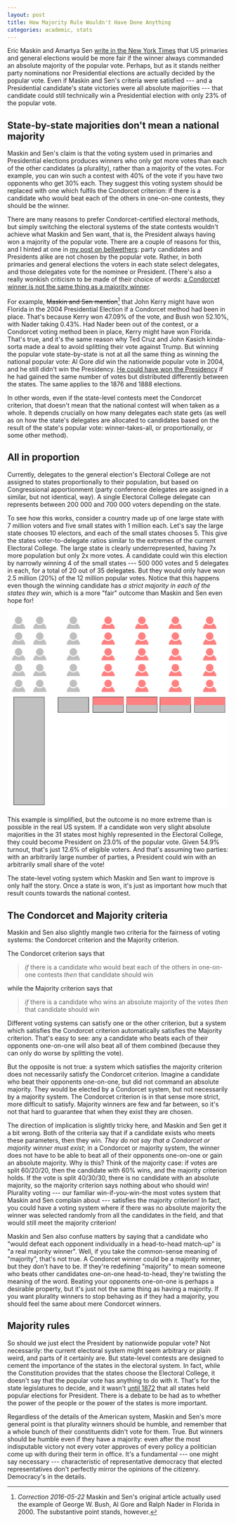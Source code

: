```yaml
---
layout: post
title: How Majority Rule Wouldn't Have Done Anything
categories: academic, stats
---
```


Eric Maskin and Amartya Sen [write in the New York Times](http://www.nytimes.com/2016/05/01/opinion/sunday/how-majority-rule-might-have-stopped-donald-trump.html?action=click&pgtype=Homepage&version=Moth-Visible&moduleDetail=inside-nyt-region-4&module=inside-nyt-region&region=inside-nyt-region&WT.nav=inside-nyt-region) that US primaries and general elections would be more fair if the winner always commanded an absolute majority of the popular vote. Perhaps, but as it stands neither party nominations nor Presidential elections are actually decided by the popular vote. Even if Maskin and Sen's criteria were satisfied --- and a Presidential candidate's state victories were all absolute majorities --- that candidate could still technically win a Presidential election with only 23% of the popular vote.

## State-by-state majorities don't mean a national majority

Maskin and Sen's claim is that the voting system used in primaries and Presidential elections produces winners who only got more votes than each of the other candidates (a plurality), rather than a majority of the votes. For example, you can win such a contest with 40% of the vote if you have two opponents who get 30% each. They suggest this voting system should be replaced with one which fulfils the Condorcet criterion: if there is a candidate who would beat each of the others in one-on-one contests, they should be the winner.

There are many reasons to prefer Condorcet-certified electoral methods, but simply switching the electoral systems of the state contests wouldn't achieve what Maskin and Sen want, that is, the President always having won a majority of the popular vote. There are a couple of reasons for this, and I hinted at one in [my post on bellwethers](www.huffingtonpost.com/adam-obeng/there-are-no-bellwether-c_b_9777628.html): party candidates and Presidents alike are not chosen by the popular vote. Rather, in both primaries and general elections the voters in each state select delegates, and those delegates vote for the nominee or President.  (There's also a really wonkish criticism to be made of their choice of words: [a Condorcet winner is not the same thing as a majority winner](http://adamobeng.com/how-majority-rule-wouldnt-have-done-anything#condorcet-and-majority).

For example, <del>Maskin and Sen mention</del>[^correction] that John Kerry might have won Florida in the 2004 Presidential Election if a Condorcet method had been in place. That's because Kerry won 47.09% of the vote, and Bush won 52.10%, with Nader taking 0.43%. Had Nader been out of the contest, or a Condorcet voting method been in place, Kerry might have won Florida. That's true, and it's the same reason why Ted Cruz and John Kasich kinda-sorta made a deal to avoid splitting their vote against Trump. But winning the popular vote state-by-state is not at all the same thing as winning the national popular vote: Al Gore *did* win the nationwide popular vote in 2004, and he still didn't win the Presidency. [He could have won the Presidency](http://www2.gwu.edu/~bygeorge/110304/ullman.html) if he had gained the same number of votes but distributed differently between the states. The same applies to the 1876 and 1888 elections.

In other words, even if the state-level contests meet the Condorcet criterion, that doesn't mean that the national contest will when taken as a whole. It depends crucially on how many delegates each state gets (as well as on how the state's delegates are allocated to candidates based on the result of the state's popular vote: winner-takes-all, or proportionally, or some other method).

## All in proportion

Currently, delegates to the general election's Electoral College are not assigned to states proportionally to their population, but based on Congressional apportionment (party conference delegates are assigned in a similar, but not identical, way). A single Electoral College delegate can represents between 200 000 and 700 000 voters depending on the state.

To see how this works, consider a country made up of one large state with 7 million voters and five small states with 1 million each. Let's say the large state chooses 10 electors, and each of the small states chooses 5. This give the states voter-to-delegate ratios similar to the extremes of the current Electoral College. The large state is clearly underrepresented, having 7x more population but only 2x more votes. A candidate could win this election by narrowly winning 4 of the small states --- 500 000 votes and 5 delegates in each, for a total of 20 out of 35 delegates. But they would only have won 2.5 million (20%) of the 12 million popular votes. Notice that this happens even though the winning candidate has *a strict majority in each of the states they win*, which is a more "fair" outcome than Maskin and Sen even hope for! 

![Congressional apportionment rules over-represent small states in the Electoral College](/images/apportionment2.png)

This example is simplified, but the outcome is no more extreme than is possible in the real US system. If a candidate won very slight absolute majorities in the 31 states most highly represented in the Electoral College, they could become President on 23.0% of the popular vote. Given 54.9% turnout, that's just 12.6% of eligible voters. And that's assuming two parties: with an arbitrarily large number of parties, a President could win with an arbitrarily small share of the vote!

The state-level voting system which Maskin and Sen want to improve is only half the story. Once a state is won, it's just as important how much that result counts towards the national contest.

## The Condorcet and Majority criteria <a name="condorcet-and-majority"></a>

Maskin and Sen also slightly mangle two criteria for the fairness of voting systems: the Condorcet criterion and the Majority criterion.

The Condorcet criterion says that 

> *if* there is a candidate who would beat each of the others in one-on-one contests 
> *then* that candidate should win

while the Majority criterion says that

> *if* there is a candidate who wins an absolute majority of the votes
> *then* that candidate should win

Different voting systems can satisfy one or the other criterion, but a system which satisfies the Condorcet criterion automatically satisfies the Majority criterion. That's easy to see: any a candidate who beats each of their opponents one-on-one will also beat all of them combined (because they can only do worse by splitting the vote). 

But the opposite is not true: a system which satisfies the majority criterion does not necessarily satisfy the Condorcet criterion. Imagine a candidate who beat their opponents one-on-one, but did not command an absolute majority. They would be elected by a Condorcet system, but not necessarily by a majority system. The Condorcet criterion is in that sense more strict, more difficult to satisfy. Majority winners are few and far between, so it's not that hard to guarantee  that when they exist they are chosen.

The direction of implication is slightly tricky here, and Maskin and Sen get it a bit wrong. Both of the criteria say that if a candidate exists who meets these parameters, then they win. *They do not say that a Condorcet or majority winner must exist*; in a Condorcet or majority system, the winner does not have to be able to beat all of their opponents one-on-one or gain an absolute majority. Why is this? Think of the majority case: if votes are split 60/20/20, then the candidate with 60% wins, and the majority criterion holds. If the vote is split 40/30/30, there is no candidate with an absolute majority, so the majority criterion says nothing about who should win! Plurality voting --- our familiar win-if-you-win-the most votes system that Maskin and Sen complain about --- satisfies the majority criterion! In fact, you could have a voting system where if there was no absolute majority the winner was selected randomly from all the candidates in the field, and that would still meet the majority criterion!

Maskin and Sen also confuse matters by saying that a candidate who "would defeat each opponent individually in a head-to-head match-up" is "a real majority winner". Well, if you take the common-sense meaning of "majority", that's not true. A Condorcet winner could be a majority winner, but they don't have to be. If they're redefining "majority" to mean someone who beats other candidates one-on-one head-to-head, they're twisting the meaning of the word. Beating your opponents one-on-one is perhaps a desirable property, but it's just not the same thing as having a majority. If you want plurality winners to stop behaving as if they had a majority, you should feel the same about mere Condorcet winners.

## Majority rules

So should we just elect the President by nationwide popular vote? Not necessarily: the current electoral system might seem arbitrary or plain weird, and parts of it certainly are. But state-level contests are designed to cement the importance of the states in the electoral system. In fact, while the Constitution provides that the states choose the Electoral College, it doesn't say that the popular vote has anything to do with it. That's for the state legislatures to decide, and it wasn't [until 1872](http://www.fairvote.org/how-the-electoral-college-became-winner-take-all) that all states held popular elections for President. There is a debate to be had as to whether the power of the people or the power of the states is more important.

Regardless of the details of the American system, Maskin and Sen's more general point is that plurality winners should be humble, and remember that a whole bunch of their constituents didn't vote for them.  True. But winners should be humble even if they have a majority: even after the most indisputable victory not every voter approves of every policy a politician come up with during their term in office. It's a fundamental --- one might say necessary --- characteristic of representative democracy that elected representatives don't perfectly mirror the opinions of the citizenry. Democracy's in the details.

[^correction]: *Correction 2016-05-22* Maskin and Sen's original article actually used the example of George W. Bush, Al Gore and Ralph Nader in Florida in 2000. The substantive point stands, however.
